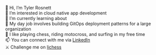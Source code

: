 👋 Hi, I’m Tyler Rosnett  
👀 I’m interested in cloud native app development  
🧠 I’m currently learning about  
💼 My day job involves building GitOps deployment patterns for a large organization  
🎨 I like playing chess, riding motocross, and surfing in my free time  
📫 You can connect with me via [LinkedIn](https://www.linkedin.com/in/tylerrosnett)    
⚔️ Challenge me on [lichess](https://lichess.org/?user=xtrilic#friend)   
